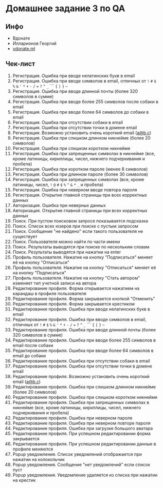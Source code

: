 # Домашнее задание 3 по QA

## Инфо

 - Вдонате
 - Илларионов Георгий
 - [vdonate.ml](https://vdonate.ml/)

## Чек-лист

1. Регистрация. Ошибка при вводе нелатинских букв в email
2. Регистрация. Ошибка при вводе символов в email, отличных от `!` `#` `$` `%` `&` `'` `*` `+` `-` `/` `=` `?` `^` `_` ``` `{` `|` `}` `~`
3. Регистрация. Ошибка при вводе длинной почты (более 320 символов в сумме)
4. Регистрация. Ошибка при вводе более 255 символов после собаки в email
5. Регистрация. Ошибка при вводе более 64 символов до собаки в email
6. Регистрация. Ошибка при отсутствии собаки в email
7. Регистрация. Ошибка при отсутствии точки в домене email
8. Регистрация. Возможно установить очень короткий email (a@b.c)
9.  Регистрация. Ошибка при слишком длинном никнейме (более 20 символов)
10. Регистрация. Ошибка при слишком коротком никнейме
11. Регистрация. Ошибка при запрещенных символах в никнейме (все, кроме латиницы, кириллицы, чисел, нижнего подчеркивания и пробела)
12. Регистрация. Ошибка при коротком пароле (менее 8 символов)
13. Регистрация. Ошибка при длинном пароле (более 30 символов)
14. Регистрация. Ошибка при запрещенных символах (все, кроме латиницы, чисел, `!` `@` `#` `$` `%` `^` `&` `*` `_` и пробела)
15. Регистрация. Ошибка при неверном вводе повтора пароля
16. Регистрация. Открытие главной страницы при всех корректных данных
17. Авторизация. Ошибка при неверных данных
18. Авторизация. Открытие главной страницы при всех корректных данных
19. Поиск. При пустом поисковом запросе показывается подсказка
20. Поиск. Список всех юзеров при поиске с пустым запросом 
21. Поиск. Сообщение "не найдено" если такого пользователя не существует
22. Поиск. Пользователя можно найти по части имени
23. Поиск. Результаты выводятся при поиске по нескольким словам
24. Поиск. Результаты выводятся при нажатии на enter
25. Профиль пользователя. Нажатие на кнопку "Подписаться" меняет её на кнопку "Отписаться"
26. Профиль пользователя. Нажатие на кнопку "Отписаться" меняет её на кнопку "Подписаться"
27. Профиль пользователя. Нажатие на кнопку "Стать автором" изменяет тип учетной записи на автора
28. Редактирование профиля. Форма открывается нажатием на карандаш в профиле пользователя
29. Редактирование профиля. Форма закрывается кнопкой "Отменить"
30. Редактирование профиля. Форма закрывается крестиком
31. Редактирование профиля. Ошибка при вводе нелатинских букв в email
32. Редактирование профиля. Ошибка при вводе символов в email, отличных от `!` `#` `$` `%` `&` `'` `*` `+` `-` `/` `=` `?` `^` `_` ``` `{` `|` `}` `~`
33. Редактирование профиля. Ошибка при вводе длинной почты (более 320 символов в сумме)
34. Редактирование профиля. Ошибка при вводе более 255 символов в email после собаки
35. Редактирование профиля. Ошибка при вводе более 64 символов в email до собаки 
36. Редактирование профиля. Ошибка при отсутствии собаки в email
37. Редактирование профиля. Ошибка при отсутствии точки в домене email
38. Редактирование профиля. Возможно установить очень короткий email (a@b.c)
39. Редактирование профиля. Ошибка при слишком длинном никнейме (более 20 символов)
40. Редактирование профиля. Ошибка при слишком коротком никнейме
41. Редактирование профиля. Ошибка при запрещенных символах в никнейме (все, кроме латиницы, кириллицы, чисел, нижнего подчеркивания и пробела)
42. Редактирование профиля. Ошибка при неверном пароле
43. Редактирование профиля. Ошибка при неверном повторе пароля
44. Редактирование профиля. Ошибка при загрузке большого аватара
45. Редактирование профиля. При успешном редактировании форма закрывается
46. Редактирование профиля. При успешном редактировании данные в профиле меняются
47. Popup уведомления. Список уведомлений отображается при нажатии на колокольчик
48. Popup уведомления. Сообщение "нет уведомлений" если список пуст
49. Popup уведомления. Уведомление удаляется из списка при нажатии на крестик